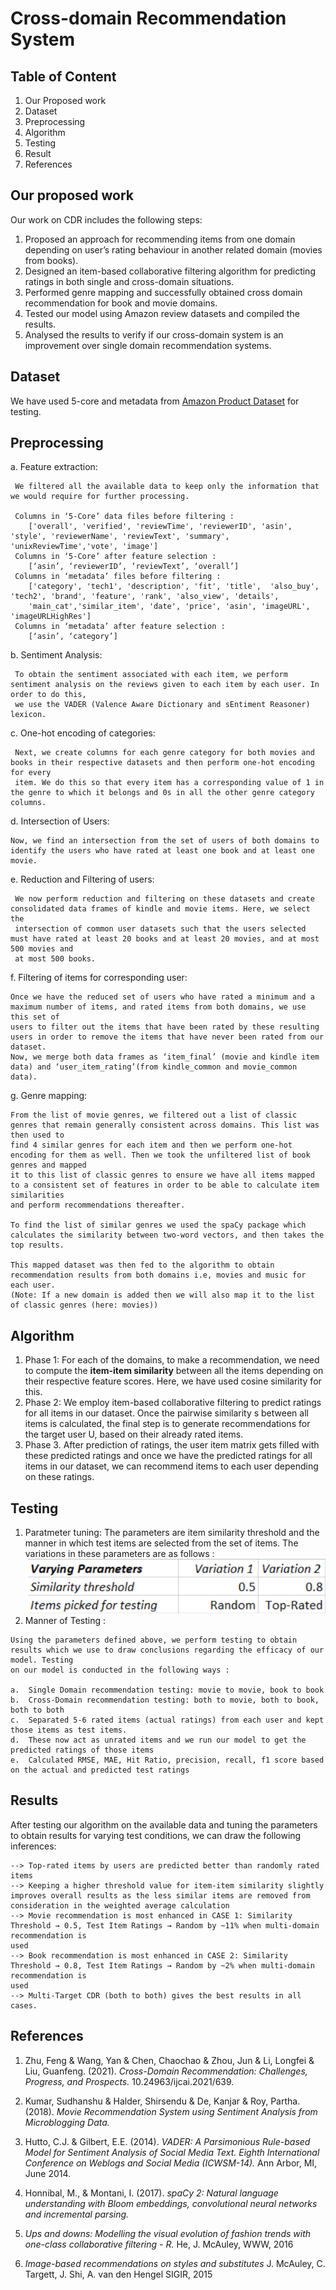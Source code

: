 
# Cross-domain Recommendation System

## Table of Content
1. Our Proposed work
2. Dataset
3. Preprocessing
4. Algorithm
5. Testing
6. Result
7. References

## Our proposed work

Our work on CDR includes the following steps:
1. Proposed an approach for recommending items from one domain depending on user’s rating behaviour in another related domain (movies from books).
2. Designed an item-based collaborative filtering algorithm for predicting ratings in both single and cross-domain situations.
3. Performed genre mapping and successfully obtained cross domain recommendation for book and movie domains.
4. Tested our model using Amazon review datasets and compiled the results.
5. Analysed the results to verify if our cross-domain system is an improvement over single domain recommendation systems.

## Dataset

We have used 5-core and metadata from [Amazon Product Dataset](http://jmcauley.ucsd.edu/data/amazon/index.html) for testing. 

## Preprocessing

  a. Feature extraction:  
  
     We filtered all the available data to keep only the information that we would require for further processing.
     
     Columns in ‘5-Core’ data files before filtering : 
        ['overall', 'verified', 'reviewTime', 'reviewerID', 'asin', 'style', 'reviewerName', 'reviewText', 'summary', 'unixReviewTime','vote', 'image']
     Columns in ‘5-Core’ after feature selection : 
        [‘asin’, ‘reviewerID’, ‘reviewText’, ‘overall’]
     Columns in ‘metadata’ files before filtering : 
        ['category', 'tech1', 'description', 'fit', 'title',  'also_buy', 'tech2', 'brand', 'feature', 'rank', 'also_view', 'details',       
        'main_cat','similar_item', 'date', 'price', 'asin', 'imageURL',  'imageURLHighRes']
     Columns in ‘metadata’ after feature selection : 
        [‘asin’, ‘category’]
       
  b. Sentiment Analysis:
  
     To obtain the sentiment associated with each item, we perform sentiment analysis on the reviews given to each item by each user. In order to do this,    
     we use the VADER (Valence Aware Dictionary and sEntiment Reasoner) lexicon.
  
  c. One-hot encoding of categories:
  
     Next, we create columns for each genre category for both movies and books in their respective datasets and then perform one-hot encoding for every 
     item. We do this so that every item has a corresponding value of 1 in the genre to which it belongs and 0s in all the other genre category columns. 
     
  d. Intersection of Users:
  
    Now, we find an intersection from the set of users of both domains to identify the users who have rated at least one book and at least one movie.
    
  e. Reduction and Filtering of users:
  
     We now perform reduction and filtering on these datasets and create consolidated data frames of kindle and movie items. Here, we select the 
     intersection of common user datasets such that the users selected must have rated at least 20 books and at least 20 movies, and at most 500 movies and 
     at most 500 books. 
     
  f. Filtering of items for corresponding user:
  
    Once we have the reduced set of users who have rated a minimum and a maximum number of items, and rated items from both domains, we use this set of 
    users to filter out the items that have been rated by these resulting users in order to remove the items that have never been rated from our dataset. 
    Now, we merge both data frames as ‘item_final’ (movie and kindle item data) and ‘user_item_rating’(from kindle_common and movie_common data).
    
  g. Genre mapping:
  
    From the list of movie genres, we filtered out a list of classic genres that remain generally consistent across domains. This list was then used to     
    find 4 similar genres for each item and then we perform one-hot encoding for them as well. Then we took the unfiltered list of book genres and mapped 
    it to this list of classic genres to ensure we have all items mapped to a consistent set of features in order to be able to calculate item similarities 
    and perform recommendations thereafter.

    To find the list of similar genres we used the spaCy package which calculates the similarity between two-word vectors, and then takes the top results.

    This mapped dataset was then fed to the algorithm to obtain recommendation results from both domains i.e, movies and music for each user.
    (Note: If a new domain is added then we will also map it to the list of classic genres (here: movies))
    
    

## Algorithm

  1. Phase 1: For each of the domains, to make a recommendation, we need to compute the **item-item similarity** between all the items depending on their respective feature scores. Here, we have used cosine similarity for this. 
  2. Phase 2: We employ item-based collaborative filtering to predict ratings for all items in our dataset. Once the pairwise similarity s between all items is calculated, the final step is to generate recommendations for the target user U, based on their already rated items.
  3. Phase 3. After prediction of ratings, the user item matrix gets filled with these predicted ratings and once we have the predicted ratings for all items in our dataset, we can recommend items to each user depending on these ratings. 


## Testing

  1. Paratmeter tuning: The parameters are item similarity threshold and the manner in which test items are selected from the set of items. The variations   in these parameters are as follows : 
                                  ![Image](/images/parameter_tuning.png)
  2. Manner of Testing :
  
    Using the parameters defined above, we perform testing to obtain results which we use to draw conclusions regarding the efficacy of our model. Testing 
    on our model is conducted in the following ways :
    
    a.  Single Domain recommendation testing: movie to movie, book to book 
    b.  Cross-Domain recommendation testing: both to movie, both to book, both to both
    c.  Separated 5-6 rated items (actual ratings) from each user and kept those items as test items.
    d.  These now act as unrated items and we run our model to get the predicted ratings of those items
    e.  Calculated RMSE, MAE, Hit Ratio, precision, recall, f1 score based on the actual and predicted test ratings
    

## Results 
    
   After testing our algorithm on the available data and tuning the parameters to obtain results for varying test conditions, we can draw the following 
   inferences: 

    --> Top-rated items by users are predicted better than randomly rated items
    --> Keeping a higher threshold value for item-item similarity slightly improves overall results as the less similar items are removed from 
    consideration in the weighted average calculation
    --> Movie recommendation is most enhanced in CASE 1: Similarity Threshold → 0.5, Test Item Ratings → Random by ~11% when multi-domain recommendation is 
    used
    --> Book recommendation is most enhanced in CASE 2: Similarity Threshold → 0.8, Test Item Ratings → Random by ~2% when multi-domain recommendation is
    used
    --> Multi-Target CDR (both to both) gives the best results in all cases.
  

## References

1.  Zhu, Feng & Wang, Yan & Chen, Chaochao & Zhou, Jun & Li, Longfei & Liu, Guanfeng. (2021). *Cross-Domain Recommendation: Challenges, Progress, and Prospects.* 10.24963/ijcai.2021/639. 


2.  Kumar, Sudhanshu & Halder, Shirsendu & De, Kanjar & Roy, Partha. (2018). *Movie Recommendation System using Sentiment Analysis from Microblogging Data.* 


3.  Hutto, C.J. & Gilbert, E.E. (2014). *VADER: A Parsimonious Rule-based Model for Sentiment Analysis of Social Media Text. Eighth International Conference on Weblogs and Social Media (ICWSM-14).* Ann Arbor, MI, June 2014.
 
4. Honnibal, M., & Montani, I. (2017). *spaCy 2: Natural language understanding with Bloom embeddings, convolutional neural networks and incremental parsing.*

5. *Ups and downs: Modelling the visual evolution of fashion trends with one-class collaborative filtering - R.* He, J. McAuley, WWW, 2016

6. *Image-based recommendations on styles and substitutes* J. McAuley, C. Targett, J. Shi, A. van den Hengel SIGIR, 2015





